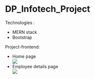# DP_Infotech_Project

Technologies : 
<ul>
<li> MERN stack </li>
<li> Bootstrap </li>
</ul>

Project-frontend:
<ul>
<li> Home page </li>
<img src="https://user-images.githubusercontent.com/88665593/225940640-8c93508f-6d8e-42c6-a599-b393125d92d9.jpg">
<li> Employee details page </li>
<img src="https://user-images.githubusercontent.com/88665593/226510925-d1465088-89e6-46b0-be5f-225fdea32a0b.jpg">
</ul>  

